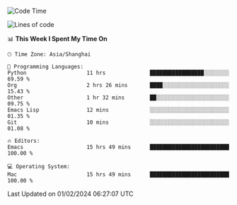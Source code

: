 <!--START_SECTION:waka-->
![Code Time](http://img.shields.io/badge/Code%20Time-1%2C789%20hrs%209%20mins-blue)

![Lines of code](https://img.shields.io/badge/From%20Hello%20World%20I%27ve%20Written-289.5%20thousand%20lines%20of%20code-blue)

📊 **This Week I Spent My Time On** 

```text
🕑︎ Time Zone: Asia/Shanghai

💬 Programming Languages: 
Python                   11 hrs              █████████████████░░░░░░░░   69.59 % 
Org                      2 hrs 26 mins       ████░░░░░░░░░░░░░░░░░░░░░   15.43 % 
Other                    1 hr 32 mins        ██░░░░░░░░░░░░░░░░░░░░░░░   09.75 % 
Emacs Lisp               12 mins             ░░░░░░░░░░░░░░░░░░░░░░░░░   01.35 % 
Git                      10 mins             ░░░░░░░░░░░░░░░░░░░░░░░░░   01.08 % 

🔥 Editors: 
Emacs                    15 hrs 49 mins      █████████████████████████   100.00 % 

💻 Operating System: 
Mac                      15 hrs 49 mins      █████████████████████████   100.00 % 
```


 Last Updated on 01/02/2024 06:27:07 UTC
<!--END_SECTION:waka-->

